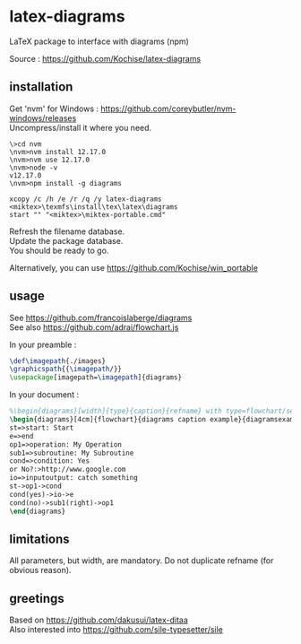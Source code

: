 # latex-diagrams
LaTeX package to interface with diagrams (npm)

Source : https://github.com/Kochise/latex-diagrams

## installation

Get 'nvm' for Windows : https://github.com/coreybutler/nvm-windows/releases<br>
Uncompress/install it where you need.<br>

```batch
\>cd nvm
\nvm>nvm install 12.17.0
\nvm>nvm use 12.17.0
\nvm>node -v
v12.17.0
\nvm>npm install -g diagrams

xcopy /c /h /e /r /q /y latex-diagrams <miktex>\texmfs\install\tex\latex\diagrams
start "" "<miktex>\miktex-portable.cmd"
```

Refresh the filename database.<br>
Update the package database.<br>
You should be ready to go.<br>

Alternatively, you can use https://github.com/Kochise/win_portable

## usage

See https://github.com/francoislaberge/diagrams<br>
See also https://github.com/adrai/flowchart.js<br>

In your preamble :

```latex
\def\imagepath{./images}
\graphicspath{{\imagepath/}}
\usepackage[imagepath=\imagepath]{diagrams}
```

In your document :

```latex
%\begin{diagrams}[width]{type}{caption}{refname} with type=flowchart/sequence/dot/railroad
\begin{diagrams}[4cm]{flowchart}{diagrams caption example}{diagramsexample}
st=>start: Start
e=>end
op1=>operation: My Operation
sub1=>subroutine: My Subroutine
cond=>condition: Yes
or No?:>http://www.google.com
io=>inputoutput: catch something
st->op1->cond
cond(yes)->io->e
cond(no)->sub1(right)->op1
\end{diagrams}
```

## limitations

All parameters, but width, are mandatory.
Do not duplicate refname (for obvious reason).

## greetings

Based on https://github.com/dakusui/latex-ditaa<br>
Also interested into https://github.com/sile-typesetter/sile<br>
